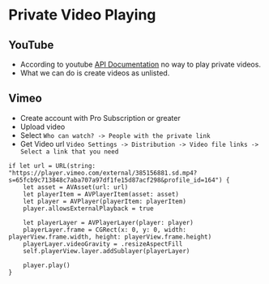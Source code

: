 # Private Video Playing

## YouTube

- According to youtube [API Documentation](https://developers.google.com/youtube/player_parameters?playerVersion=HTML5) no way to play private videos. 
- What we can do is create videos as unlisted.

## Vimeo

- Create account with Pro Subscription or greater
- Upload video
- Select `Who can watch? -> People with the private link`
- Get Video url `Video Settings -> Distribution -> Video file links -> Select a link that you need` 
```
if let url = URL(string: "https://player.vimeo.com/external/385156881.sd.mp4?s=65fcb9c713848c7aba707a97df1fe15d87acf298&profile_id=164") {
    let asset = AVAsset(url: url)
    let playerItem = AVPlayerItem(asset: asset)
    let player = AVPlayer(playerItem: playerItem)
    player.allowsExternalPlayback = true
            
    let playerLayer = AVPlayerLayer(player: player)
    playerLayer.frame = CGRect(x: 0, y: 0, width: playerView.frame.width, height: playerView.frame.height)
    playerLayer.videoGravity = .resizeAspectFill
    self.playerView.layer.addSublayer(playerLayer)

    player.play()
}
```
